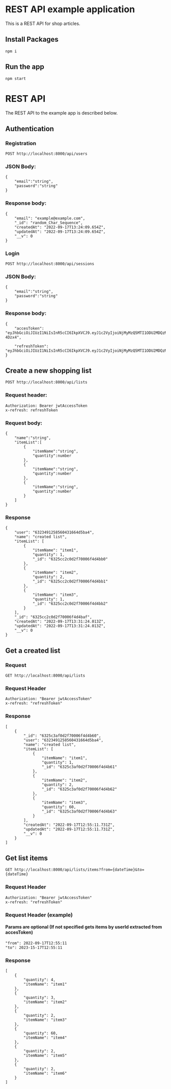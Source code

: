# REST API example application

This is a REST API for shop articles.

## Install Packages

    npm i

## Run the app

    npm start

# REST API

The REST API to the example app is described below.

## Authentication

### Registration

`POST http://localhost:8000/api/users`

### JSON Body:

    {
        "email":"string",
        "password":"string"
    }

### Response body:

    {
        "email": "example@example.com",
        "_id": "random_Char_Sequence",
        "createdAt": "2022-09-17T13:24:09.654Z",
        "updatedAt": "2022-09-17T13:24:09.654Z",
        "__v": 0
    }

### Login

`POST http://localhost:8000/api/sessions`

### JSON Body:

    {
        "email":"string",
        "password":"string"
    }

### Response body:

    {
        "accesToken": "eyJhbGciOiJIUzI1NiIsInR5cCI6IkpXVCJ9.eyJ1c2VyIjoiNjMyMzQ5MTI1ODU2MDQzMTY2NGQ1YmE0Iiwic2Vzc2lvbiI6IjYzMjVjYTI1MGQyZjcwMDA2ZjRkNGJhNiIsImlhdCI6MTY2MzQyMDk2NSwiZXhwIjoxNjYzNDIxNTY1fQ.03fTEDHplNaOm96EnjpJOjFTrxjcDaLjFFqCW-4Dzx4",

        "refreshToken": "eyJhbGciOiJIUzI1NiIsInR5cCI6IkpXVCJ9.eyJ1c2VyIjoiNjMyMzQ5MTI1ODU2MDQzMTY2NGQ1YmE0IiwidmFsaWQiOnRydWUsInVzZXJBZ2VudCI6IlBvc3RtYW5SdW50aW1lLzcuMjkuMiIsIl9pZCI6IjYzMjVjYTI1MGQyZjcwMDA2ZjRkNGJhNiIsImNyZWF0ZWRBdCI6IjIwMjItMDktMTdUMTM6MjI6NDUuMTE0WiIsInVwZGF0ZWRBdCI6IjIwMjItMDktMTdUMTM6MjI6NDUuMTE0WiIsIl9fdiI6MCwiaWF0IjoxNjYzNDIwOTY1LCJleHAiOjE2OTQ5Nzg1NjV9.YDJRtBVCSNkC6fZrQ5YkbVKP7fHr4omfuKh64FDWpLM"
    }

## Create a new shopping list

`POST http://localhost:8000/api/lists`
### Request header:

    Authorization: Bearer jwtAccessToken
    x-refresh: refreshToken

### Request body: 

    {
        "name":"string",
        "itemList":[
            {
                "itemName":"string",
                "quantity":number
            },
            {
                "itemName":"string",
                "quantity":number
            },
            {
                "itemName":"string",
                "quantity":number
            }
        ]
    }

### Response

    {
        "user": "6323491258560431664d5ba4",
        "name": "created list",
        "itemList": [
            {
                "itemName": "item1",
                "quantity": 1,
                "_id": "6325cc2c0d2f70006f4d4bb0"
            },
            {
                "itemName": "item2",
                "quantity": 2,
                "_id": "6325cc2c0d2f70006f4d4bb1"
            },
            {
                "itemName": "item3",
                "quantity": 1,
                "_id": "6325cc2c0d2f70006f4d4bb2"
            }
        ],
        "_id": "6325cc2c0d2f70006f4d4baf",
        "createdAt": "2022-09-17T13:31:24.013Z",
        "updatedAt": "2022-09-17T13:31:24.013Z",
        "__v": 0
    }

## Get a created list

### Request

`GET http://localhost:8000/api/lists`

### Request Header

    Authorization: "Bearer jwtAccessToken"
    x-refresh: "refreshToken"

### Response

    [
        {
            "_id": "6325c3af0d2f70006f4d4b60",
            "user": "6323491258560431664d5ba4",
            "name": "created list",
            "itemList": [
                {
                    "itemName": "item1",
                    "quantity": 1,
                    "_id": "6325c3af0d2f70006f4d4b61"
                },
                {
                    "itemName": "item2",
                    "quantity": 2,
                    "_id": "6325c3af0d2f70006f4d4b62"
                },
                {
                    "itemName": "item3",
                    "quantity": 60,
                    "_id": "6325c3af0d2f70006f4d4b63"
                }
            ],
            "createdAt": "2022-09-17T12:55:11.731Z",
            "updatedAt": "2022-09-17T12:55:11.731Z",
            "__v": 0
        }
    ]

## Get list items

`GET http://localhost:8000/api/lists/items?from={dateTime}&to={dateTime}`

### Request Header

    Authorization: "Bearer jwtAccessToken"
    x-refresh: "refreshToken"
    
### Request Header (example)
#### Params are optional (If not specified gets items by userId extracted from accesToken)

    "from": 2022-09-17T12:55:11
    "to": 2023-15-17T12:55:11

### Response

    [
        {
            "quantity": 4,
            "itemName": "item1"
        },
        {
            "quantity": 3,
            "itemName": "item2"
        },
        {
            "quantity": 2,
            "itemName": "item3"
        },
        {
            "quantity": 60,
            "itemName": "item4"
        },
        {
            "quantity": 2,
            "itemName": "item5"
        },
        {
            "quantity": 2,
            "itemName": "item6"
        }
    ]
